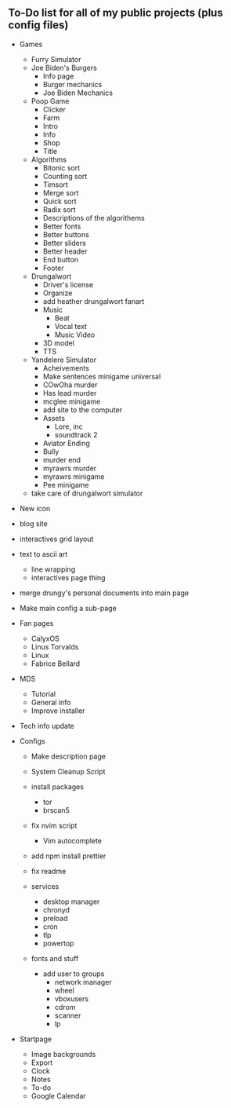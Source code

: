 ## To-Do list for **all** of my public projects (plus config files)

-   Games
    -   Furry Simulator
    -   Joe Biden's Burgers
        -   Info page
        -   Burger mechanics
        -   Joe Biden Mechanics
    -   Poop Game
        -   Clicker
        -   Farm
        -   Intro
        -   Info
        -   Shop
        -   Title
    -   Algorithms
        -   Bitonic sort
        -   Counting sort
        -   Timsort
        -   Merge sort
        -   Quick sort
        -   Radix sort
        -   Descriptions of the algorithems
        -   Better fonts
        -   Better buttons
        -   Better sliders
        -   Better header
        -   End button
        -   Footer
    -   Drungalwort
        -   Driver's license
        -   Organize
        -   add heather drungalwort fanart
        -   Music
            -   Beat
            -   Vocal text
            -   Music Video
        -   3D model
        -   TTS
    -   Yandelere Simulator
        -   Acheivements
        -   Make sentences minigame universal
        -   COwOha murder
        -   Has lead murder
        -   mcglee minigame
        -   add site to the computer
        -   Assets
            -   Lore, inc
            -   soundtrack 2
        -   Aviator Ending
        -   Bully
        -   murder end
        -   myrawrs murder
        -   myrawrs minigame
        -   Pee minigame
    -   take care of drungalwort simulator
-   New icon
-   blog site
-   interactives grid layout
-   text to ascii art
    -   line wrapping
    -   interactives page thing
-   merge drungy's personal documents into main page
-   Make main config a sub-page
-   Fan pages
    -   CalyxOS
    -   Linus Torvalds
    -   Linux
    -   Fabrice Bellard
-   MDS
    -   Tutorial
    -   General info
    -   Improve installer
-   Tech info update
-   Configs

    -   Make description page
    -   System Cleanup Script
    -   install packages

        -   tor
        -   brscan5

    -   fix nvim script
        -   Vim autocomplete
    -   add npm install prettier
    -   fix readme
    -   services
        -   desktop manager
        -   chronyd
        -   preload
        -   cron
        -   tlp
        -   powertop
    -   fonts and stuff
        -   add user to groups
            -   network manager
            -   wheel
            -   vboxusers
            -   cdrom
            -   scanner
            -   lp

-   Startpage
    -   Image backgrounds
    -   Export
    -   Clock
    -   Notes
    -   To-do
    -   Google Calendar
